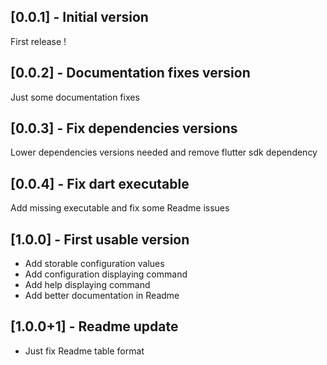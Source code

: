 ## [0.0.1] - Initial version

First release !

## [0.0.2] - Documentation fixes version

Just some documentation fixes

## [0.0.3] - Fix dependencies versions

Lower dependencies versions needed and remove flutter sdk dependency

## [0.0.4] - Fix dart executable

Add missing executable and fix some Readme issues

## [1.0.0] - First usable version

* Add storable configuration values
* Add configuration displaying command
* Add help displaying command
* Add better documentation in Readme

## [1.0.0+1] - Readme update

* Just fix Readme table format